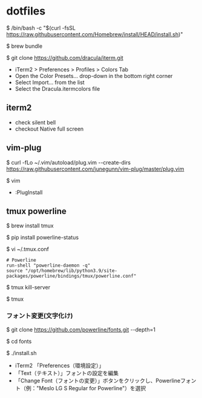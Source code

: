 # dotfiles

$ /bin/bash -c "$(curl -fsSL https://raw.githubusercontent.com/Homebrew/install/HEAD/install.sh)"

$ brew bundle

$ git clone https://github.com/dracula/iterm.git
  - iTerm2 > Preferences > Profiles > Colors Tab
  - Open the Color Presets... drop-down in the bottom right corner
  - Select Import... from the list
  - Select the Dracula.itermcolors file

## iterm2

- check silent bell
- checkout Native full screen

## vim-plug

$ curl -fLo ~/.vim/autoload/plug.vim --create-dirs \
    https://raw.githubusercontent.com/junegunn/vim-plug/master/plug.vim

$ vim

- :PlugInstall

## tmux powerline

$ brew install tmux

$ pip install powerline-status

$ vi ~/.tmux.conf

```
# Powerline
run-shell "powerline-daemon -q"
source "/opt/homebrew/lib/python3.9/site-packages/powerline/bindings/tmux/powerline.conf"

```

$ tmux kill-server

$ tmux

### フォント変更(文字化け)

$ git clone https://github.com/powerline/fonts.git --depth=1

$ cd fonts

$ ./install.sh

- iTerm2 「Preferences（環境設定）」
- 「Text（テキスト）」フォントの設定を編集
- 「Change Font（フォントの変更）」ボタンをクリックし、Powerlineフォント（例："Meslo LG S Regular for Powerline"）を選択

